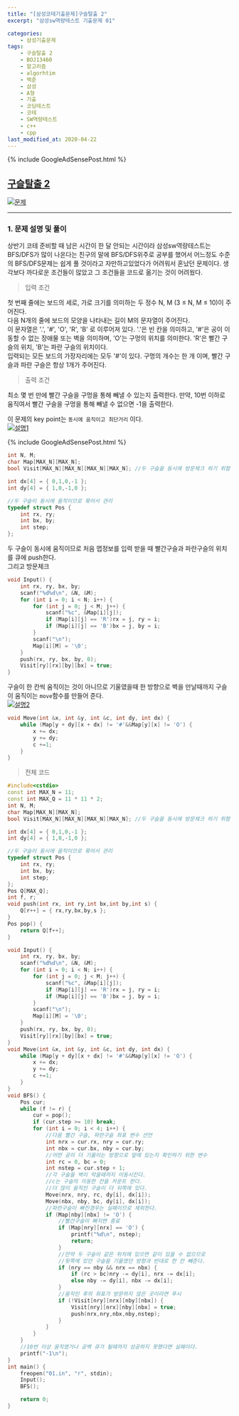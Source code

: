 ```yaml
---
title: "[삼성코테기출문제]구슬탈출 2"
excerpt: "삼성sw역량테스트 기출문제 01"

categories:
    - 삼성기출문제
tags:
    - 구슬탈출 2
    - BOJ13460
    - 알고리즘
    - algorhtim
    - 백준
    - 삼성
    - A형
    - 기출
    - 코딩테스트
    - 코테
    - SW역량테스트
    - c++
    - cpp  
last_modified_at: 2020-04-22
---  
```

{% include GoogleAdSensePost.html %}
## [구슬탈출 2](https://www.acmicpc.net/problem/13460)  
[![문제](/assets/BOJ-samsung/2019-10-05-SamsungEX01-img01.jpg)](/assets/BOJ-samsung/2019-10-05-SamsungEX01-img01.jpg)
  
***
### 1. 문제 설명 및 풀이  
상반기 코테 준비할 때 남은 시간이 한 달 안되는 시간이라 삼성sw역량테스트는 BFS/DFS가 많이 나온다는 친구의 말에 BFS/DFS위주로 공부를 했어서 어느정도 수준의 BFS/DFS문제는 쉽게 풀 것이라고 자만하고있었다가 어려워서 혼났던 문제이다. 생각보다 까다로운 조건들이 많았고 그 조건들을 코드로 옮기는 것이 어려웠다.  
  
>입력 조건  

첫 번째 줄에는 보드의 세로, 가로 크기를 의미하는 두 정수 N, M (3 ≤ N, M ≤ 10)이 주어진다.  
다음 N개의 줄에 보드의 모양을 나타내는 길이 M의 문자열이 주어진다.  
이 문자열은 '.', '#', 'O', 'R', 'B' 로 이루어져 있다. '.'은 빈 칸을 의미하고, '#'은 공이 이동할 수 없는 장애물 또는 벽을 의미하며, 'O'는 구멍의 위치를 의미한다. 'R'은 빨간 구슬의 위치, 'B'는 파란 구슬의 위치이다.  
입력되는 모든 보드의 가장자리에는 모두 '#'이 있다. 구멍의 개수는 한 개 이며, 빨간 구슬과 파란 구슬은 항상 1개가 주어진다.
  
>출력 조건  

최소 몇 번 만에 빨간 구슬을 구멍을 통해 빼낼 수 있는지 출력한다. 만약, 10번 이하로 움직여서 빨간 구슬을 구멍을 통해 빼낼 수 없으면 -1을 출력한다.
    
이 문제의 key point는 `동시에 움직이고 최단거리` 이다.  
[![설명1](/assets/BOJ-samsung/2019-10-05-SamsungEX01-img02.jpg)](/assets/BOJ-samsung/2019-10-05-SamsungEX01-img02.jpg)
  
{% include GoogleAdSensePost.html %}  
  
```cpp
int N, M;
char Map[MAX_N][MAX_N];
bool Visit[MAX_N][MAX_N][MAX_N][MAX_N]; //두 구슬을 동시에 방문체크 하기 위함

int dx[4] = { 0,1,0,-1 };
int dy[4] = { 1,0,-1,0 };

//두 구슬이 동시에 움직이므로 묶어서 관리
typedef struct Pos {
	int rx, ry;
	int bx, by;
	int step;
};
```  
  
두 구슬이 동시에 움직이므로 처음 맵정보를 입력 받을 때 빨간구슬과 파란구슬의 위치를 큐에 push한다.  
그리고 방문체크  
```cpp  
void Input() {
	int rx, ry, bx, by;
	scanf("%d%d\n", &N, &M);
	for (int i = 0; i < N; i++) {
		for (int j = 0; j < M; j++) {
			scanf("%c", &Map[i][j]);
			if (Map[i][j] == 'R')rx = j, ry = i;
			if (Map[i][j] == 'B')bx = j, by = i;
		}
		scanf("\n");
		Map[i][M] = '\0';
	}
	push(rx, ry, bx, by, 0);
	Visit[ry][rx][by][bx] = true;
}
```  
  
구슬이 한 칸씩 움직이는 것이 아니므로 기울였을때 한 방향으로 벽을 만날때까지 구슬이 움직이는
`move`함수를 만들어 준다.  
[![설명2](/assets/BOJ-samsung/2019-10-05-SamsungEX01-img03.jpg)](/assets/BOJ-samsung/2019-10-05-SamsungEX01-img03.jpg)  
```cpp  
void Move(int &x, int &y, int &c, int dy, int dx) {
	while (Map[y + dy][x + dx] != '#'&&Map[y][x] != 'O') {
		x += dx;
		y += dy;
		c +=1;
	}
}
```

> 전체 코드 
   
```cpp  
#include<cstdio>
const int MAX_N = 11;
const int MAX_Q = 11 * 11 * 2;
int N, M;
char Map[MAX_N][MAX_N];
bool Visit[MAX_N][MAX_N][MAX_N][MAX_N]; //두 구슬을 동시에 방문체크 하기 위함

int dx[4] = { 0,1,0,-1 };
int dy[4] = { 1,0,-1,0 };

//두 구슬이 동시에 움직이므로 묶어서 관리
typedef struct Pos {
	int rx, ry;
	int bx, by;
	int step;
};
Pos Q[MAX_Q];
int f, r;
void push(int rx, int ry,int bx,int by,int s) {
	Q[r++] = { rx,ry,bx,by,s };
}
Pos pop() {
	return Q[f++];
}

void Input() {
	int rx, ry, bx, by;
	scanf("%d%d\n", &N, &M);
	for (int i = 0; i < N; i++) {
		for (int j = 0; j < M; j++) {
			scanf("%c", &Map[i][j]);
			if (Map[i][j] == 'R')rx = j, ry = i;
			if (Map[i][j] == 'B')bx = j, by = i;
		}
		scanf("\n");
		Map[i][M] = '\0';
	}
	push(rx, ry, bx, by, 0);
	Visit[ry][rx][by][bx] = true;
}
void Move(int &x, int &y, int &c, int dy, int dx) {
	while (Map[y + dy][x + dx] != '#'&&Map[y][x] != 'O') {
		x += dx;
		y += dy;
		c +=1;
	}
}
void BFS() {
	Pos cur;
	while (f != r) {
		cur = pop();
		if (cur.step >= 10) break;
		for (int i = 0; i < 4; i++) {
			//다음 빨간 구슬, 파란구슬 좌표 변수 선언
			int nrx = cur.rx, nry = cur.ry;
			int nbx = cur.bx, nby = cur.by;
			//어떤 공이 더 기울이는 방향으로 앞에 있는지 확인하기 위한 변수
			int rc = 0, bc = 0;
			int nstep = cur.step + 1;
			//각 구슬을 벽이 막을때까지 이동시킨다.
			//c는 구슬의 이동한 칸을 카운트 한다.
			//더 많이 움직인 구슬이 더 뒤쪽에 있다.
			Move(nrx, nry, rc, dy[i], dx[i]);
			Move(nbx, nby, bc, dy[i], dx[i]);
			//파란구슬이 빠진경우는 실패이므로 제외한다.
			if (Map[nby][nbx] != 'O') {
				//빨간구슬이 빠지면 종료
				if (Map[nry][nrx] == 'O') {
					printf("%d\n", nstep);
					return;
				}
				//만약 두 구슬이 같은 위치에 있으면 같이 있을 수 없으므로
				//뒷쪽에 있던 구슬을 기울였던 방향과 반대로 한 칸 빼준다.
				if (nry == nby && nrx == nbx) {
					if (rc > bc)nry -= dy[i], nrx -= dx[i];
					else nby -= dy[i], nbx -= dx[i];
				}
				//움직인 후의 좌표가 방문하지 않은 곳이라면 푸시
				if (!Visit[nry][nrx][nby][nbx]) {
					Visit[nry][nrx][nby][nbx] = true;
					push(nrx,nry,nbx,nby,nstep);
				}
			}
		}
	}
	//10번 이상 움직였거나 공백 큐가 될때까지 성공하지 못했다면 실패이다.
	printf("-1\n");
}
int main() {
	freopen("01.in", "r", stdin);
	Input();
	BFS();

	return 0;
}
```  